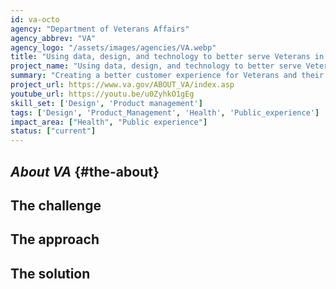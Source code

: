 ```yaml
---
id: va-octo
agency: "Department of Veterans Affairs"
agency_abbrev: "VA"
agency_logo: "/assets/images/agencies/VA.webp"
title: "Using data, design, and technology to better serve Veterans in a digital age"
project_name: "Using data, design, and technology to better serve Veterans in a digital age"
summary: "Creating a better customer experience for Veterans and their families to receive the benefits they've earned in the Department of Veterans Affairs' Office of the Chief Technology Officer."
project_url: https://www.va.gov/ABOUT_VA/index.asp
youtube_url: https://youtu.be/u0ZyhkO1gEg
skill_set: ['Design', 'Product management']
tags: ['Design', 'Product_Management', 'Health', 'Public_experience']
impact_area: ["Health", "Public experience"]
status: ["current"]
---
```

## *About VA* {#the-about}

## The challenge

## The approach

## The solution 
